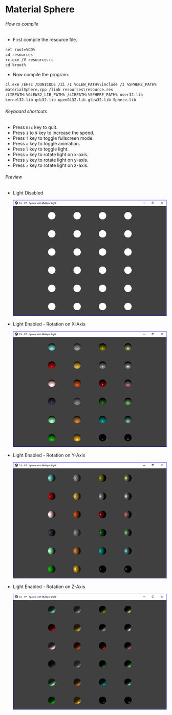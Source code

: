 # Material Sphere

###### How to compile

*   First compile the resource file.

```
set root=%CD%
cd resources
rc.exe /V resource.rc
cd %root%
```

*   Now compile the program.

```
cl.exe /EHsc /DUNICODE /Zi /I %GLEW_PATH%\include /I %SPHERE_PATH% materialSphere.cpp /link resources\resource.res /LIBPATH:%GLEW32_LIB_PATH% /LIBPATH:%SPHERE_PATH% user32.lib kernel32.lib gdi32.lib openGL32.lib glew32.lib Sphere.lib
```

###### Keyboard shortcuts

*   Press `Esc` key to quit.
*   Press `1` to `9` key to increase the speed.
*   Press `f` key to toggle fullscreen mode.
*   Press `a` key to toggle animation.
*   Press `l` key to toggle light.
*   Press `x` key to rotate light on x-axis.
*   Press `y` key to rotate light on y-axis.
*   Press `z` key to rotate light on z-axis.

###### Preview

*   Light Disabled

    ![lightsDisabled][lights-disabled-image]

*   Light Enabled - Rotation on X-Axis

    ![lightsEnabled][lights-enabled-x-axis-image]

*   Light Enabled - Rotation on Y-Axis

    ![lightsEnabled][lights-enabled-y-axis-image]

*   Light Enabled - Rotation on Z-Axis

    ![lightsEnabled][lights-enabled-z-axis-image]

[//]: # "Image declaration"
[lights-disabled-image]: ./preview/lightsDisabled.png "Lights Disabled"
[lights-enabled-x-axis-image]: ./preview/lightsEnabledXAxis.png "Light Enabled - Rotation on X-Axis"
[lights-enabled-y-axis-image]: ./preview/lightsEnabledYAxis.png "Light Enabled - Rotation on Y-Axis"
[lights-enabled-z-axis-image]: ./preview/lightsEnabledZAxis.png "Light Enabled - Rotation on Z-Axis"
